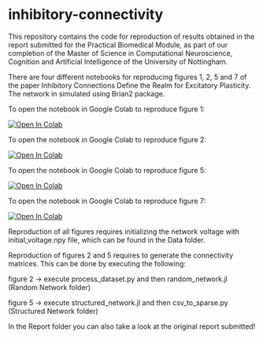 # inhibitory-connectivity

This repository contains the code for reproduction of results obtained in the report submitted for the Practical Biomedical Module,
as part of our completion of the Master of Science in Computational Neuroscience, Cognition and Artificial Intelligence of the University of Nottingham.

There are four different notebooks for reproducing figures 1, 2, 5 and 7 of the paper Inhibitory Connections Define the Realm for Excitatory Plasticity. The network in simulated using Brian2 package.


To open the notebook in Google Colab to reproduce figure 1:

[![Open In Colab](https://colab.research.google.com/assets/colab-badge.svg)](https://colab.research.google.com/githubalbertalbesa/inhibitory-connectivity/blob/main/Notebooks/Figure1.ipynb)

To open the notebook in Google Colab to reproduce figure 2:

[![Open In Colab](https://colab.research.google.com/assets/colab-badge.svg)](https://github.com/albertalbesa/inhibitory-connectivity/blob/main/Notebooks/Figure2.ipynb)

To open the notebook in Google Colab to reproduce figure 5:

[![Open In Colab](https://colab.research.google.com/assets/colab-badge.svg)](https://github.com/albertalbesa/inhibitory-connectivity/blob/main/Notebooks/Figure5.ipynb)

To open the notebook in Google Colab to reproduce figure 7:

[![Open In Colab](https://colab.research.google.com/assets/colab-badge.svg)](https://github.com/albertalbesa/inhibitory-connectivity/blob/main/Notebooks/Figure7.ipynb)


Reproduction of all figures requires initializing the network voltage with initial_voltage.npy file, which can be found in the Data folder.

Reproduction of figures 2 and 5 requires to generate the connectivity matrices. This can be done by executing the following:

figure 2 -> execute process_dataset.py and then random_network.jl (Random Network folder)

figure 5 -> execute structured_network.jl and then csv_to_sparse.py (Structured Network folder)


In the Report folder you can also take a look at the original report submitted!
